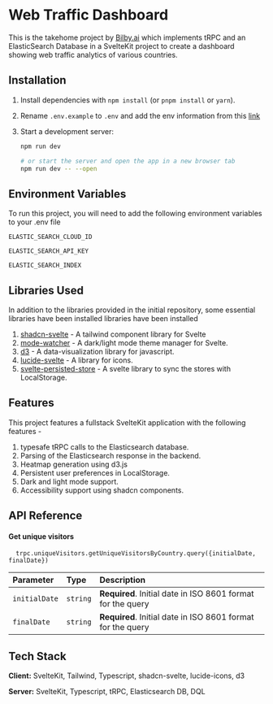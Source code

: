 # Web Traffic Dashboard

This is the takehome project by [Bilby.ai](https://bibly.ai/) which implements tRPC and an ElasticSearch Database in a SvelteKit project to create a dashboard showing web traffic analytics of various countries.

## Installation

1. Install dependencies with `npm install` (or `pnpm install` or `yarn`).
2. Rename `.env.example` to `.env` and add the env information from this [link](https://share.1password.com/s#_im5DiShEnUuy-6-FXuxfX_7L7_2zyvHqAM4lZBY2Is)
3. Start a development server:

   ```bash
   npm run dev

   # or start the server and open the app in a new browser tab
   npm run dev -- --open
   ```

## Environment Variables

To run this project, you will need to add the following environment variables to your .env file

`ELASTIC_SEARCH_CLOUD_ID`

`ELASTIC_SEARCH_API_KEY`

`ELASTIC_SEARCH_INDEX`

## Libraries Used

In addition to the libraries provided in the initial repository, some essential libraries have been installed libraries have been installed

1. [shadcn-svelte](https://www.shadcn-svelte.com/) - A tailwind component library for Svelte
2. [mode-watcher](https://github.com/svecosystem/mode-watcher) - A dark/light mode theme manager for Svelte.
3. [d3](d3js.org/) - A data-visualization library for javascript.
4. [lucide-svelte](lucide.dev/guide/packages/lucide-svelte) - A library for icons.
5. [svelte-persisted-store](https://github.com/joshnuss/svelte-persisted-store) - A svelte library to sync the stores with LocalStorage.

## Features

This project features a fullstack SvelteKit application with the following features -

1. typesafe tRPC calls to the Elasticsearch database.
2. Parsing of the Elasticsearch response in the backend.
3. Heatmap generation using d3.js
4. Persistent user preferences in LocalStorage.
5. Dark and light mode support.
6. Accessibility support using shadcn components.

## API Reference

#### Get unique visitors

```trpc
  trpc.uniqueVisitors.getUniqueVisitorsByCountry.query({initialDate, finalDate})
```

| Parameter     | Type     | Description                                                 |
| :------------ | :------- | :---------------------------------------------------------- |
| `initialDate` | `string` | **Required**. Initial date in ISO 8601 format for the query |
| `finalDate`   | `string` | **Required**. Initial date in ISO 8601 format for the query |

## Tech Stack

**Client:** SvelteKit, Tailwind, Typescript, shadcn-svelte, lucide-icons, d3

**Server:** SvelteKit, Typescript, tRPC, Elasticsearch DB, DQL
